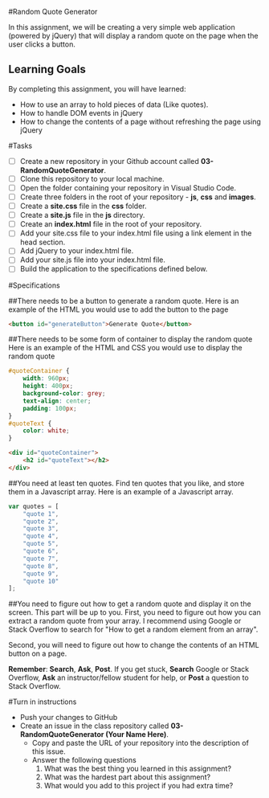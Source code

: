 #Random Quote Generator

In this assignment, we will be creating a very simple web application (powered by jQuery) that will display a random quote on the page when the user clicks a button.

## Learning Goals
By completing this assignment, you will have learned: 

* How to use an array to hold pieces of data (Like quotes).
* How to handle DOM events in jQuery
* How to change the contents of a page without refreshing the page using jQuery

#Tasks
* [ ] Create a new repository in your Github account called **03-RandomQuoteGenerator**.
* [ ] Clone this repository to your local machine.
* [ ] Open the folder containing your repository in Visual Studio Code.
* [ ] Create three folders in the root of your repository - **js**, **css** and **images**.
* [ ] Create a **site.css** file in the **css** folder.
* [ ] Create a **site.js** file in the **js** directory.
* [ ] Create an **index.html** file in the root of your repository.
* [ ] Add your site.css file to your index.html file using a link element in the head section.
* [ ] Add jQuery to your index.html file.
* [ ] Add your site.js file into your index.html file.
* [ ] Build the application to the specifications defined below.

#Specifications

##There needs to be a button to generate a random quote.
Here is an example of the HTML you would use to add the button to the page

```html
<button id="generateButton">Generate Quote</button>
``` 

##There needs to be some form of container to display the random quote
Here is an example of the HTML and CSS you would use to display the random quote


```css
#quoteContainer {
	width: 960px;
	height: 400px;
	background-color: grey;
	text-align: center;
	padding: 100px;
}
#quoteText {
	color: white;	
}
```
```html
<div id="quoteContainer">
	<h2 id="quoteText"></h2>
</div>
```

##You need at least ten quotes.
Find ten quotes that you like, and store them in a Javascript array. Here is an example of a Javascript array.

```js
var quotes = [
	"quote 1",
	"quote 2",
	"quote 3",
	"quote 4",
	"quote 5",
	"quote 6",
	"quote 7",
	"quote 8",
	"quote 9",
	"quote 10"	
];
```

##You need to figure out how to get a random quote and display it on the screen.
This part will be up to you. First, you need to figure out how you can extract a random quote from your array.
I recommend using Google or Stack Overflow to search for "How to get a random element from an array".

Second, you will need to figure out how to change the contents of an HTML button on a page.

**Remember**: **Search**, **Ask**, **Post**. If you get stuck, **Search** Google or Stack Overflow, **Ask** an instructor/fellow student for help, or **Post** a question to Stack Overflow.


#Turn in instructions

* Push your changes to GitHub 
* Create an issue in the class repository called **03-RandomQuoteGenerator (Your Name Here)**.
	* Copy and paste the URL of your repository into the description of this issue.
	* Answer the following questions
		1. What was the best thing you learned in this assignment?
		2. What was the hardest part about this assignment?
		3. What would you add to this project if you had extra time?